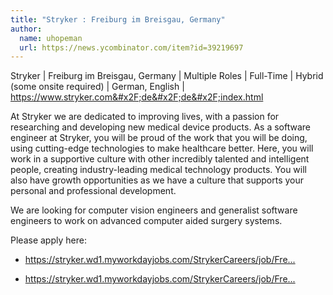 ```yaml
---
title: "Stryker : Freiburg im Breisgau, Germany"
author:
  name: uhopeman
  url: https://news.ycombinator.com/item?id=39219697
---
```

Stryker | Freiburg im Breisgau, Germany | Multiple Roles | Full-Time | Hybrid (some onsite required) | German, English | <a href="https:&#x2F;&#x2F;www.stryker.com&#x2F;de&#x2F;de&#x2F;index.html" rel="nofollow">https:&#x2F;&#x2F;www.stryker.com&#x2F;de&#x2F;de&#x2F;index.html</a>

At Stryker we are dedicated to improving lives, with a passion for researching and developing new medical device products. 
As a software engineer at Stryker, you will be proud of the work that you will be doing, using cutting-edge technologies to make 
healthcare better. Here, you will work in a supportive culture with other incredibly talented and intelligent people, creating 
industry-leading medical technology products. You will also have growth opportunities as we have a culture that supports your personal 
and professional development.

We are looking for computer vision engineers and generalist software engineers to work on advanced computer aided surgery systems.

Please apply here:

- <a href="https:&#x2F;&#x2F;stryker.wd1.myworkdayjobs.com&#x2F;StrykerCareers&#x2F;job&#x2F;Freiburg-Germany&#x2F;XMLNAME--Senior--Computer-Vision-SW-Engineer--m-f-d-_R510159-1" rel="nofollow">https:&#x2F;&#x2F;stryker.wd1.myworkdayjobs.com&#x2F;StrykerCareers&#x2F;job&#x2F;Fre...</a>

- <a href="https:&#x2F;&#x2F;stryker.wd1.myworkdayjobs.com&#x2F;StrykerCareers&#x2F;job&#x2F;Freiburg-Germany&#x2F;Senior-NET-C--Developer--m-f-d--for-medical-applications_R508386" rel="nofollow">https:&#x2F;&#x2F;stryker.wd1.myworkdayjobs.com&#x2F;StrykerCareers&#x2F;job&#x2F;Fre...</a>
